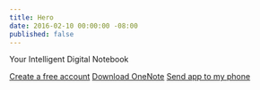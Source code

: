```yaml
---
title: Hero
date: 2016-02-10 00:00:00 -08:00
published: false
---
```


Your Intelligent Digital Notebook

[Create a free account](#)
[Download OneNote](#)
[Send app to my phone](#)